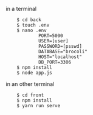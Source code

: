 in a terminal
```	
	$ cd back
	$ touch .env
	$ nano .env
			PORT=5000 
			USER=[user]
			PASSWORD=[psswd]
			DATABASE="brocoli"
			HOST="localhost"
			DB_PORT=3306
	$ npm install
	$ node app.js
```
in an other terminal

```	
	$ cd front
	$ npm install
	$ yarn run serve
```
